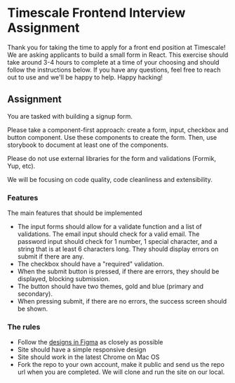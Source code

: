# Timescale Frontend Interview Assignment

Thank you for taking the time to apply for a front end position at Timescale!
We are asking applicants to build a small form in React. This exercise should take around 3-4 hours to complete at a time of your choosing and should follow the instructions below. If you have any questions, feel free to reach out to use and we'll be happy to help. Happy hacking!

## Assignment

You are tasked with building a signup form. 

Please take a component-first approach: create a form, input, checkbox and button component. Use these components to create the form. Then, use storybook to document at least one of the components.

Please do not use external libraries for the form and validations (Formik, Yup, etc).

We will be focusing on code quality, code cleanliness and extensibility.

### Features

The main features that should be implemented

- The input forms should allow for a validate function and a list of validations. The email input should check for a valid email. The password input should check for 1 number, 1 special character, and a string that is at least 6 characters long. They should display errors on submit if there are any.
- The checkbox should have a "required" validation.
- When the submit button is pressed, if there are errors, they should be displayed, blocking submission.
- The button should have two themes, gold and blue (primary and secondary).
- When pressing submit, if there are no errors, the success screen should be shown.

### The rules

- Follow the [designs in Figma][figma] as closely as possible
- Site should have a simple responsive design
- Site should work in the latest Chrome on Mac OS
- Fork the repo to your own account, make it public and send us the repo url when you are completed. We will clone and run the site on our local.

[figma]: https://www.figma.com/file/xdOy5L4dmMeEQpeJsbmp5K/Senior-Web-Dev-Assignment?node-id=0%3A1
